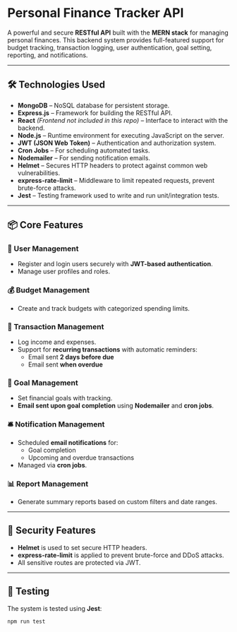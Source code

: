 # Personal Finance Tracker API

A powerful and secure **RESTful API** built with the **MERN stack** for managing personal finances. This backend system provides full-featured support for budget tracking, transaction logging, user authentication, goal setting, reporting, and notifications.

---

## 🛠️ Technologies Used

- **MongoDB** – NoSQL database for persistent storage.
- **Express.js** – Framework for building the RESTful API.
- **React** *(Frontend not included in this repo)* – Interface to interact with the backend.
- **Node.js** – Runtime environment for executing JavaScript on the server.
- **JWT (JSON Web Token)** – Authentication and authorization system.
- **Cron Jobs** – For scheduling automated tasks.
- **Nodemailer** – For sending notification emails.
- **Helmet** – Secures HTTP headers to protect against common web vulnerabilities.
- **express-rate-limit** – Middleware to limit repeated requests, prevent brute-force attacks.
- **Jest** – Testing framework used to write and run unit/integration tests.

---

## 📦 Core Features

### 🔐 User Management
- Register and login users securely with **JWT-based authentication**.
- Manage user profiles and roles.

### 💰 Budget Management
- Create and track budgets with categorized spending limits.

### 🔄 Transaction Management
- Log income and expenses.
- Support for **recurring transactions** with automatic reminders:
  - Email sent **2 days before due**
  - Email sent **when overdue**

### 🎯 Goal Management
- Set financial goals with tracking.
- **Email sent upon goal completion** using **Nodemailer** and **cron jobs**.

### 🛎️ Notification Management
- Scheduled **email notifications** for:
  - Goal completion
  - Upcoming and overdue transactions
- Managed via **cron jobs**.

### 📊 Report Management
- Generate summary reports based on custom filters and date ranges.

---

## 🔐 Security Features

- **Helmet** is used to set secure HTTP headers.
- **express-rate-limit** is applied to prevent brute-force and DDoS attacks.
- All sensitive routes are protected via JWT.

---

## 🧪 Testing

The system is tested using **Jest**:

```bash
npm run test

